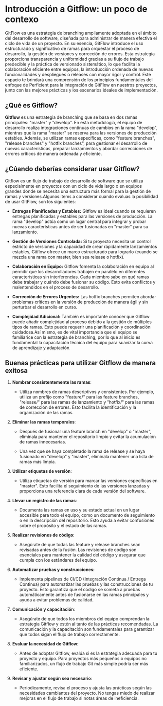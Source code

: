 # Introducción a Gitflow: un poco de contexo

GitFlow es una estrategia de branching ampliamente adoptada en el ámbito del desarrollo de software, diseñada para administrar de manera efectiva el ciclo de vida de un proyecto. En su esencia, GitFlow introduce el uso estructurado y significativo de ramas para orquestar el proceso de desarrollo, la gestión de versiones y corrección de errores. Esta estrategia proporciona transparencia y uniformidad gracias a su flujo de trabajo predecible y la práctica de versionado sistemático, lo que facilita la colaboración eficiente entre equipos, la introducción ordenada de nuevas funcionalidades y despliegues o releases con mayor rigor y control. Este espacio te brindará una comprensión de los principios fundamentales del enfoque de Perficient para la integración de GitFlow en nuestros proyectos, junto con las mejores prácticas y los escenarios ideales de implementación.

## ¿Qué es Gitflow?

**Gitflow** es una estrategia de branching que se basa en dos ramas principales: "master" y "develop". En esta metodología, el equipo de desarrollo realiza integraciones continuas de cambios en la rama "develop", mientras que la rama "master" se reserva para las versiones de producción estables. Además, se utilizan ramas específicas, como "feature branches", "release branches" y "hotfix branches", para gestionar el desarrollo de nuevas características, preparar lanzamientos y abordar correcciones de errores críticos de manera ordenada y eficiente.

## ¿Cúando deberías considerar usar Gitflow?
Gitflow es un flujo de trabajo de desarrollo de software que se utiliza especialmente en proyectos con un ciclo de vida largo o en equipos grandes donde se necesita una estructura más formal para la gestión de ramas y versiones.Algunos items a considerar cuando evaluas la posibilidad de usar GitFlow, son los siguientes:


- **Entregas Planificadas y Estables:** Gitflow es ideal cuando se requieren entregas planificadas y estables para las versiones de producción. La rama "develop" actúa como un lugar central para integrar y probar nuevas características antes de ser fusionadas en "master" para su lanzamiento.

- **Gestión de Versiones Controlada:** Si tu proyecto necesita un control estricto de versiones y la capacidad de crear rápidamente lanzamientos estables, Gitflow ofrece un marco estructurado para lograrlo (cuando se mezcla una rama con master, bien sea release o  hotfix).

- **Colaboración en Equipo:** Gitflow fomenta la colaboración en equipo al permitir que los desarrolladores trabajen en paralelo en diferentes características sin interferencias. Cada miembro sabe en qué ramas debe trabajar y cuándo debe fusionar su código. Esto evita conflictos y malentendidos en el proceso de desarrollo.

- **Corrección de Errores Urgentes:** Las hotfix branches permiten abordar problemas críticos en la versión de producción de manera ágil y sin perturbar el desarrollo en curso.

- **Complejidad Adicional:** También es importante conocer que Gitflow puede añadir complejidad al proceso debido a la gestión de múltiples tipos de ramas. Esto puede requerir una planificación y coordinación cuidadosa.Así mismo, es de vital importancia que el equipo se familiarice con la estrategia de branching, por lo que al inicio es fundamental la capacitación técnica del equipo para suavizar la curva de aprendizaje y adaptación.

## Buenas prácticas para utilizar Gitflow de manera exitosa

1. **Nombrar consistentemente las ramas**:
   - Utiliza nombres de ramas descriptivos y consistentes. Por ejemplo, utiliza un prefijo como "feature/" para las feature branches, "release/" para las ramas de lanzamiento y "hotfix/" para las ramas de corrección de errores. Esto facilita la identificación y la organización de las ramas.

2. **Eliminar las ramas temporales**:
   - Después de fusionar una feature branch en "develop" o "master", elimínala para mantener el repositorio limpio y evitar la acumulación de ramas innecesarias.

   - Una vez que se haya completado la rama de release y se haya fusionado en "develop" y "master", elimínala mantener una lista de ramas más limpia.

3. **Utilizar etiquetas de versión**:
   - Utiliza etiquetas de versión para marcar las versiones específicas en "master". Esto facilita el seguimiento de las versiones lanzadas y proporciona una referencia clara de cada versión del software.

4. **Llevar un registro de las ramas**:
   - Documenta las ramas en uso y su estado actual en un lugar accesible para todo el equipo, como un documento de seguimiento o en la descripción del repositorio. Esto ayuda a evitar confusiones sobre el propósito y el estado de las ramas.

5. **Realizar revisiones de código**:
   - Asegúrate de que todas las feature y release branches sean revisadas antes de la fusión. Las revisiones de código son esenciales para mantener la calidad del código y asegurar que cumpla con los estándares del equipo.

6. **Automatizar pruebas y construcciones**:
   - Implementa pipelines de CI/CD (Integración Continua / Entrega Continua) para automatizar las pruebas y las construcciones de tu proyecto. Esto garantiza que el código se someta a pruebas automáticamente antes de fusionarse en las ramas principales y ayuda a evitar problemas de calidad.

7. **Comunicación y capacitación**:
   - Asegúrate de que todos los miembros del equipo comprendan la estrategia Gitflow y estén al tanto de las prácticas recomendadas. La comunicación y la capacitación son fundamentales para garantizar que todos sigan el flujo de trabajo correctamente.

8. **Evaluar la necesidad de Gitflow**:
   - Antes de adoptar Gitflow, evalúa si es la estrategia adecuada para tu proyecto y equipo. Para proyectos más pequeños o equipos no familiarizados, un flujo de trabajo Git más simple podría ser más eficiente.

9.  **Revisar y ajustar según sea necesario**:
    - Periodicamente, revisa el proceso y ajusta las prácticas según las necesidades cambiantes del proyecto. No tengas miedo de realizar mejoras en el flujo de trabajo si notas áreas de ineficiencia.
